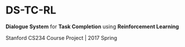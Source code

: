 # DS-TC-RL

**Dialogue System** for **Task Completion** using **Reinforcement Learning**

Stanford CS234 Course Project | 2017 Spring

